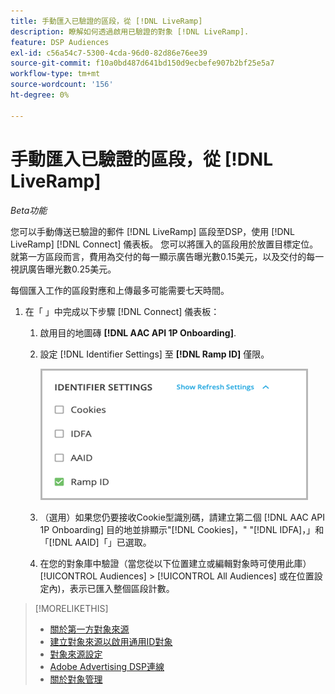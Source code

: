 ```yaml
---
title: 手動匯入已驗證的區段，從 [!DNL LiveRamp]
description: 瞭解如何透過啟用已驗證的對象 [!DNL LiveRamp].
feature: DSP Audiences
exl-id: c56a54c7-5300-4cda-96d0-82d86e76ee39
source-git-commit: f10a0bd487d641bd150d9ecbefe907b2bf25e5a7
workflow-type: tm+mt
source-wordcount: '156'
ht-degree: 0%

---
```


# 手動匯入已驗證的區段，從 [!DNL LiveRamp]

*Beta功能*

您可以手動傳送已驗證的郵件 [!DNL LiveRamp] 區段至DSP，使用 [!DNL LiveRamp] [!DNL Connect] 儀表板。 您可以將匯入的區段用於放置目標定位。 就第一方區段而言，費用為交付的每一顯示廣告曝光數0.15美元，以及交付的每一視訊廣告曝光數0.25美元。

每個匯入工作的區段對應和上傳最多可能需要七天時間。

<!--Is this first step relevant for this process?

1. For measurement using [[!DNL Adobe] [!DNL Analytics for Advertising]](/help/integrations/analytics/overview.md):

   1. Complete all [prerequisites for implementing [!DNL Analytics for Advertising]](/help/integrations/analytics/prerequisites.md) and make sure that the [AMO ID and EF ID](/help/integrations/analytics/ids.md) are being populated in your tracking URLs.
   
   1. [Maybe just add a param to existing tag] Deploy a second JavaScript tag for [!DNL RampIDs] on your webpages to match onsite events to ad impressions. Contact your Adobe Account Team to get the tag and instructions for where to implement it.

 -->

1. 在「 」中完成以下步驟 [!DNL Connect] 儀表板：

   1. 啟用目的地圖磚 **[!DNL AAC API 1P Onboarding]**.

   1. 設定 [!DNL Identifier Settings] 至 **[!DNL Ramp ID]** 僅限。

      ![識別碼設定](/help/dsp/assets/liveramp-tile-settings.png)

   1. （選用）如果您仍要接收Cookie型識別碼，請建立第二個 [!DNL AAC API 1P Onboarding] 目的地並排顯示&quot;[!DNL Cookies]，&quot; &quot;[!DNL IDFA]，」和「[!DNL AAID]「」已選取。

   1. 在您的對象庫中驗證（當您從以下位置建立或編輯對象時可使用此庫） [!UICONTROL Audiences] > [!UICONTROL All Audiences] 或在位置設定內)，表示已匯入整個區段計數。

>[!MORELIKETHIS]
>
>* [關於第一方對象來源](source-about.md)
>* [建立對象來源以啟用通用ID對象](source-create.md)
>* [對象來源設定](source-settings.md)
>* [Adobe Advertising DSP連線](https://experienceleague.adobe.com/docs/experience-platform/destinations/catalog/advertising/adobe-advertising-cloud-connection.html)
>* [關於對象管理](/help/dsp/audiences/audience-about.md)
